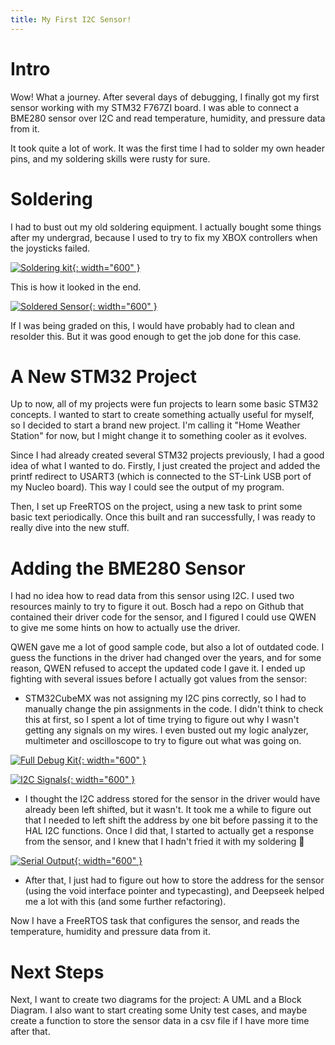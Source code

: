 ```yaml
---
title: My First I2C Sensor!
---
```


# Intro
Wow! What a journey. After several days of debugging, I finally got my first sensor working with my STM32 F767ZI board. I was able to connect a BME280 sensor over I2C
 and read temperature, humidity, and pressure data from it.

It took quite a lot of work. It was the first time I had to solder my own header pins, and my soldering skills were rusty for sure.

# Soldering 
I had to bust out my old soldering equipment. I actually bought some things after my undergrad, because I used to try to fix my XBOX controllers when the joysticks failed.

[![Soldering kit](/assets/posts/2025-07-20-first_i2c_sensor/soldering_kit.jpg){: width="600" }](/assets/posts/2025-07-20-first_i2c_sensor/soldering_kit.jpg)

This is how it looked in the end.

[![Soldered Sensor](/assets/posts/2025-07-20-first_i2c_sensor/sensor_header_soldered.jpg){: width="600" }](/assets/posts/2025-07-20-first_i2c_sensor/sensor_header_soldered.jpg)

If I was being graded on this, I would have probably had to clean and resolder this. But it was good enough to get the job done for this case.

# A New STM32 Project

Up to now, all of my projects were fun projects to learn some basic STM32 concepts. I wanted to start to create something actually useful
for myself, so I decided to start a brand new project. I'm calling it "Home Weather Station" for now, but I might change it to something
cooler as it evolves. 

Since I had already created several STM32 projects previously, I had a good idea of what I wanted to do. Firstly, I just created the project
and added the printf redirect to USART3 (which is connected to the ST-Link USB port of my Nucleo board). This way I could see the output 
of my program.

Then, I set up FreeRTOS on the project, using a new task to print some basic text periodically. Once this built and ran successfully,
I was ready to really dive into the new stuff.

# Adding the BME280 Sensor

I had no idea how to read data from this sensor using I2C. I used two resources mainly to try to figure it out. Bosch had a repo on Github
that contained their driver code for the sensor, and I figured I could use QWEN to give me some hints on how to actually use the driver.

QWEN gave me a lot of good sample code, but also a lot of outdated code. I guess the functions in the driver had changed over the years, 
and for some reason, QWEN refused to accept the updated code I gave it. I ended up fighting with several issues before I actually got 
values from the sensor:

- STM32CubeMX was not assigning my I2C pins correctly, so I had to manually change the pin assignments in the code. I didn't think 
to check this at first, so I spent a lot of time trying to figure out why I wasn't getting any signals on my wires. I even busted out
my logic analyzer, multimeter and oscilloscope to try to figure out what was going on.

[![Full Debug Kit](/assets/posts/2025-07-20-first_i2c_sensor/full_debug_kit.jpg){: width="600" }](/assets/posts/2025-07-20-first_i2c_sensor/full_debug_kit.jpg)

[![I2C Signals](/assets/posts/2025-07-20-first_i2c_sensor/i2c_start.PNG){: width="600" }](/assets/posts/2025-07-20-first_i2c_sensor/i2c_start.PNG)

- I thought the I2C address stored for the sensor in the driver would have already been left shifted, but it wasn't. It took me a while to
figure out that I needed to left shift the address by one bit before passing it to the HAL I2C functions. Once I did that, I started
to actually get a response from the sensor, and I knew that I hadn't fried it with my soldering 🎉

[![Serial Output](/assets/posts/2025-07-20-first_i2c_sensor/serial_output.PNG){: width="600" }](/assets/posts/2025-07-20-first_i2c_sensor/serial_output.PNG)

- After that, I just had to figure out how to store the address for the sensor (using the void interface pointer and typecasting), and
Deepseek helped me a lot with this (and some further refactoring).

Now I have a FreeRTOS task that configures the sensor, and reads the temperature, humidity and pressure data from it. 

# Next Steps

Next, I want to create two diagrams for the project: A UML and a Block Diagram. I also want to start creating some Unity test cases, 
and maybe create a function to store the sensor data in a csv file if I have more time after that.